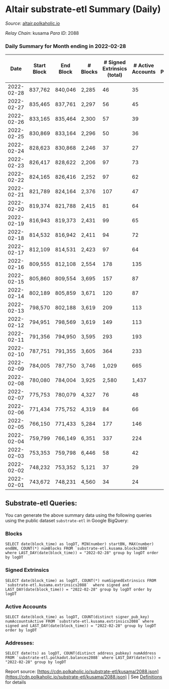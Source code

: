 # Altair substrate-etl Summary (Daily)

_Source_: [altair.polkaholic.io](https://altair.polkaholic.io)

*Relay Chain*: kusama
*Para ID*: 2088



### Daily Summary for Month ending in 2022-02-28


| Date | Start Block | End Block | # Blocks | # Signed Extrinsics (total) | # Active Accounts | # Passive | # New | # Addresses with Balances | # Events | # Transfers | # XCM Transfers In | # XCM Transfers Out |
| ---- | ----------- | --------- | -------- | --------------------------- | ----------------- | --------- | ----- | ------------------------- | -------- | ----------- | ------------------ | ------------------- |
| 2022-02-28 | 837,762 | 840,046 | 2,285  | 46 | 35 |  |  | 21,277 | 4,866 | 32 ($41,399.36) |   |   |
| 2022-02-27 | 835,465 | 837,761 | 2,297  | 56 | 45 |  |  | 21,268 | 4,907 | 29 ($27,152.85) |   |   |
| 2022-02-26 | 833,165 | 835,464 | 2,300  | 57 | 39 |  |  | 21,263 | 4,878 | 31 ($3,495.79) |   |   |
| 2022-02-25 | 830,869 | 833,164 | 2,296  | 50 | 36 |  |  | 21,259 | 4,866 | 37 ($3,921.90) |   |   |
| 2022-02-24 | 828,623 | 830,868 | 2,246  | 37 | 27 |  |  | 21,255 | 4,746 | 26 ($3,366.71) |   |   |
| 2022-02-23 | 826,417 | 828,622 | 2,206  | 97 | 73 |  |  | 21,248 | 4,954 | 78 ($6,979.34) |   |   |
| 2022-02-22 | 824,165 | 826,416 | 2,252  | 97 | 62 |  |  | 21,241 | 5,009 | 61 ($13,545.62) |   |   |
| 2022-02-21 | 821,789 | 824,164 | 2,376  | 107 | 47 |  |  | 21,231 | 5,413 | 92 ($40,601.99) |   |   |
| 2022-02-20 | 819,374 | 821,788 | 2,415  | 81 | 64 |  |  | 21,184 | 5,335 | 68 ($6,221.00) |   |   |
| 2022-02-19 | 816,943 | 819,373 | 2,431  | 99 | 65 |  |  | 21,176 | 5,497 | 80 ($8,852.15) |   |   |
| 2022-02-18 | 814,532 | 816,942 | 2,411  | 94 | 72 |  |  | 21,171 | 5,345 | 59 ($61,360.25) |   |   |
| 2022-02-17 | 812,109 | 814,531 | 2,423  | 97 | 64 |  |  | 21,162 | 5,483 | 78 ($34,657.83) |   |   |
| 2022-02-16 | 809,555 | 812,108 | 2,554  | 178 | 135 |  |  | 21,146 | 6,115 | 142 ($69,313.26) |   |   |
| 2022-02-15 | 805,860 | 809,554 | 3,695  | 157 | 87 |  |  | 21,133 | 8,333 | 108 ($25,828.37) |   |   |
| 2022-02-14 | 802,189 | 805,859 | 3,671  | 120 | 87 |  |  | 21,112 | 8,133 | 102 ($13,414.54) |   |   |
| 2022-02-13 | 798,570 | 802,188 | 3,619  | 209 | 113 |  |  | 21,097 | 8,257 | 136 ($11,995.69) |   |   |
| 2022-02-12 | 794,951 | 798,569 | 3,619  | 149 | 113 |  |  | 21,087 | 8,444 | 154 ($22,426.30) |   |   |
| 2022-02-11 | 791,356 | 794,950 | 3,595  | 293 | 193 |  |  | 21,047 | 8,928 | 233 ($58,902.97) |   |   |
| 2022-02-10 | 787,751 | 791,355 | 3,605  | 364 | 233 |  |  | 21,035 | 9,562 | 310 ($46,200.24) |   |   |
| 2022-02-09 | 784,005 | 787,750 | 3,746  | 1,029 | 665 |  |  | 20,989 | 13,812 | 860 ($782,141.41) |   |   |
| 2022-02-08 | 780,080 | 784,004 | 3,925  | 2,580 | 1,437 |  |  | 20,879 | 21,603 | 2,026 ($808,882.65) |   |   |
| 2022-02-07 | 775,753 | 780,079 | 4,327  | 76 | 48 |  |  | 20,811 | 9,180 | 33 ($3,562.72) |   |   |
| 2022-02-06 | 771,434 | 775,752 | 4,319  | 84 | 66 |  |  | 20,791 | 9,077 | 19 ($713.67) |   |   |
| 2022-02-05 | 766,150 | 771,433 | 5,284  | 177 | 146 |  |  | 20,782 | 11,408 | 115 ($44,588.10) |   |   |
| 2022-02-04 | 759,799 | 766,149 | 6,351  | 337 | 224 |  |  | 20,761 | 14,149 | 162 ($578,309.97) |   |   |
| 2022-02-03 | 753,353 | 759,798 | 6,446  | 58 | 42 |  |  | 20,742 | 13,192 | 11 ($1,092,090.97) |   |   |
| 2022-02-02 | 748,232 | 753,352 | 5,121  | 37 | 29 |  |  | 20,731 | 10,510 | 14 ($1,260.42) |   |   |
| 2022-02-01 | 743,672 | 748,231 | 4,560  | 34 | 24 |  |  | 20,717 | 9,368 | 13 ($358.77) |   |   |

## Substrate-etl Queries:
You can generate the above summary data using the following queries using the public dataset `substrate-etl` in Google BigQuery:


### Blocks
```
SELECT date(block_time) as logDT, MIN(number) startBN, MAX(number) endBN, COUNT(*) numBlocks FROM `substrate-etl.kusama.blocks2088`  where LAST_DAY(date(block_time)) = "2022-02-28" group by logDT order by logDT
```


### Signed Extrinsics
```
SELECT date(block_time) as logDT, COUNT(*) numSignedExtrinsics FROM `substrate-etl.kusama.extrinsics2088`  where signed and LAST_DAY(date(block_time)) = "2022-02-28" group by logDT order by logDT
```


### Active Accounts
```
SELECT date(block_time) as logDT, COUNT(distinct signer_pub_key) numAccountsActive FROM `substrate-etl.kusama.extrinsics2088` where signed and LAST_DAY(date(block_time)) = "2022-02-28" group by logDT order by logDT
```


### Addresses:
```
SELECT date(ts) as logDT, COUNT(distinct address_pubkey) numAddress FROM `substrate-etl.polkadot.balances2088` where LAST_DAY(date(ts)) = "2022-02-28" group by logDT
```



Report source: [https://cdn.polkaholic.io/substrate-etl/kusama/2088.json](https://cdn.polkaholic.io/substrate-etl/kusama/2088.json) | See [Definitions](/DEFINITIONS.md) for details
